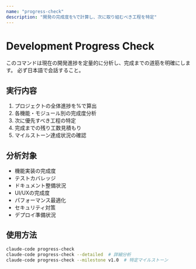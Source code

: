```yaml
---
name: "progress-check"
description: "開発の完成度を%で計算し、次に取り組むべき工程を特定"
---
```


# Development Progress Check

このコマンドは現在の開発進捗を定量的に分析し、完成までの道筋を明確にします。
必ず日本語で会話すること。

## 実行内容

1. プロジェクトの全体進捗を%で算出
2. 各機能・モジュール別の完成度分析
3. 次に優先すべき工程の特定
4. 完成までの残り工数見積もり
5. マイルストーン達成状況の確認

## 分析対象

- 機能実装の完成度
- テストカバレッジ
- ドキュメント整備状況
- UI/UXの完成度
- パフォーマンス最適化
- セキュリティ対策
- デプロイ準備状況

## 使用方法

```bash
claude-code progress-check
claude-code progress-check --detailed  # 詳細分析
claude-code progress-check --milestone v1.0  # 特定マイルストーン
```
